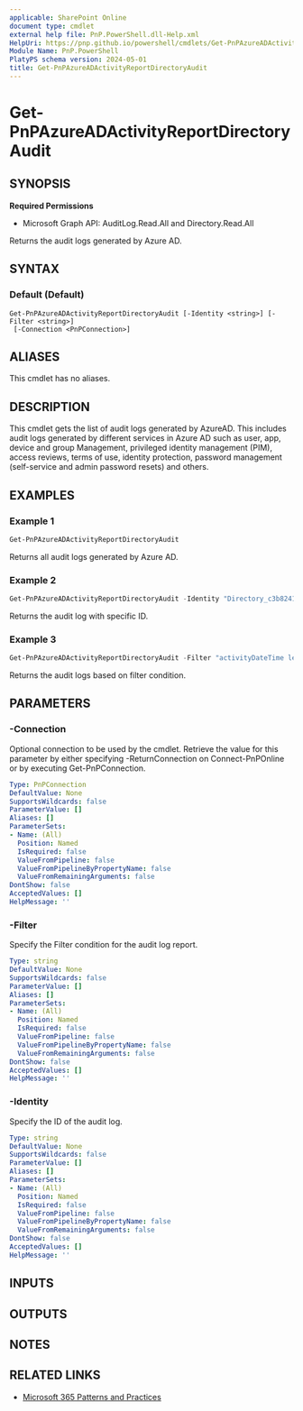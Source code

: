 ```yaml
---
applicable: SharePoint Online
document type: cmdlet
external help file: PnP.PowerShell.dll-Help.xml
HelpUri: https://pnp.github.io/powershell/cmdlets/Get-PnPAzureADActivityReportDirectoryAudit.html
Module Name: PnP.PowerShell
PlatyPS schema version: 2024-05-01
title: Get-PnPAzureADActivityReportDirectoryAudit
---
```


# Get-PnPAzureADActivityReportDirectoryAudit

## SYNOPSIS

**Required Permissions**

* Microsoft Graph API: AuditLog.Read.All and Directory.Read.All

Returns the audit logs generated by Azure AD.

## SYNTAX

### Default (Default)

```
Get-PnPAzureADActivityReportDirectoryAudit [-Identity <string>] [-Filter <string>]
 [-Connection <PnPConnection>]
```

## ALIASES

This cmdlet has no aliases.

## DESCRIPTION

This cmdlet gets the list of audit logs generated by AzureAD. This includes audit logs generated by different services in Azure AD such as user, app, device and group Management, privileged identity management (PIM), access reviews, terms of use, identity protection, password management (self-service and admin password resets) and others.

## EXAMPLES

### Example 1

```powershell
Get-PnPAzureADActivityReportDirectoryAudit
```

Returns all audit logs generated by Azure AD.

### Example 2

```powershell
Get-PnPAzureADActivityReportDirectoryAudit -Identity "Directory_c3b82411-5445-4620-aace-6a684a252673_02R72_362975819"
```

Returns the audit log with specific ID.

### Example 3

```powershell
Get-PnPAzureADActivityReportDirectoryAudit -Filter "activityDateTime le 2018-01-24"
```

Returns the audit logs based on filter condition.

## PARAMETERS

### -Connection

Optional connection to be used by the cmdlet. Retrieve the value for this parameter by either specifying -ReturnConnection on Connect-PnPOnline or by executing Get-PnPConnection.

```yaml
Type: PnPConnection
DefaultValue: None
SupportsWildcards: false
ParameterValue: []
Aliases: []
ParameterSets:
- Name: (All)
  Position: Named
  IsRequired: false
  ValueFromPipeline: false
  ValueFromPipelineByPropertyName: false
  ValueFromRemainingArguments: false
DontShow: false
AcceptedValues: []
HelpMessage: ''
```

### -Filter

Specify the Filter condition for the audit log report.

```yaml
Type: string
DefaultValue: None
SupportsWildcards: false
ParameterValue: []
Aliases: []
ParameterSets:
- Name: (All)
  Position: Named
  IsRequired: false
  ValueFromPipeline: false
  ValueFromPipelineByPropertyName: false
  ValueFromRemainingArguments: false
DontShow: false
AcceptedValues: []
HelpMessage: ''
```

### -Identity

Specify the ID of the audit log.

```yaml
Type: string
DefaultValue: None
SupportsWildcards: false
ParameterValue: []
Aliases: []
ParameterSets:
- Name: (All)
  Position: Named
  IsRequired: false
  ValueFromPipeline: false
  ValueFromPipelineByPropertyName: false
  ValueFromRemainingArguments: false
DontShow: false
AcceptedValues: []
HelpMessage: ''
```

## INPUTS

## OUTPUTS

## NOTES

## RELATED LINKS

- [Microsoft 365 Patterns and Practices](https://aka.ms/m365pnp)
